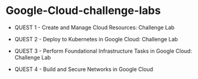 # Google-Cloud-challenge-labs

* QUEST 1 - Create and Manage Cloud Resources: Challenge Lab

* QUEST 2 - Deploy to Kubernetes in Google Cloud: Challenge Lab

* QUEST 3 - Perform Foundational Infrastructure Tasks in Google Cloud: Challenge Lab

* QUEST 4 - Build and Secure Networks in Google Cloud
